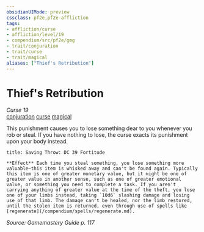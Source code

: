 ```yaml
---
obsidianUIMode: preview
cssclass: pf2e,pf2e-affliction
tags:
- affliction/curse
- affliction/level/19
- compendium/src/pf2e/gmg
- trait/conjuration
- trait/curse
- trait/magical
aliases: ["Thief's Retribution"]
---
```

# Thief's Retribution
*Curse 19*  
[conjuration](/rules/traits/conjuration.md)  [curse](/rules/traits/curse.md)  [magical](/rules/traits/magical.md)  

This punishment causes you to lose something dear to you whenever you rob or steal. If you have nothing to lose, the curse exacts its punishment upon your body instead.

```ad-inline-affliction
title: Saving Throw: DC 39 Fortitude

**Effect** Each time you steal something, you lose something more valuable—this item is whisked away and can't be found again. Typically this item is one of greater monetary value, but it might be one of greater value in another sense, such as one of greater emotional value, or something you need to complete a task. If you aren't carrying anything of greater value at the time of the theft, you lose one of your limbs instead, taking `10d6` slashing damage and losing use of that limb. The damage can't be healed, nor the limb restored, until the stolen item is returned, even through use of spells like [regenerate](/compendium/spells/regenerate.md).
```

*Source: Gamemastery Guide p. 117*